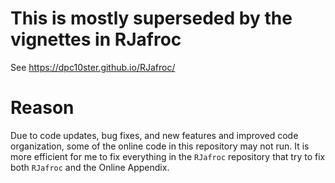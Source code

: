 # This is mostly superseded by the vignettes in RJafroc

See https://dpc10ster.github.io/RJafroc/

# Reason 

Due to code updates, bug fixes, and new features and improved code organization, some of the online code in this repository may not run. It is more efficient for me to fix everything in the `RJafroc` repository that try to fix both `RJafroc` and the Online Appendix.
